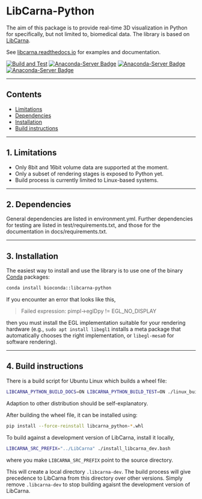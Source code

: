 LibCarna-Python
===============

The aim of this package is to provide real-time 3D visualization in Python for specifically, but not limited to, biomedical data. The library is based on [LibCarna](https://github.com/kostrykin/LibCarna).

See [libcarna.readthedocs.io](https://libcarna.readthedocs.io) for examples and documentation.

[![Build and Test](https://github.com/kostrykin/LibCarna-Python/actions/workflows/build_all.yml/badge.svg)](https://github.com/kostrykin/LibCarna-Python/actions/workflows/build_all.yml)
[![Anaconda-Server Badge](https://img.shields.io/badge/Install%20with-conda-%2387c305)](https://anaconda.org/bioconda/libcarna-python)
[![Anaconda-Server Badge](https://img.shields.io/conda/v/bioconda/libcarna-python.svg?label=Version)](https://anaconda.org/bioconda/libcarna-python)
[![Anaconda-Server Badge](https://img.shields.io/conda/pn/bioconda/libcarna-python.svg?label=Platforms)](https://anaconda.org/bioconda/libcarna-python)

---
## Contents

* [Limitations](#1-limitations)
* [Dependencies](#2-dependencies)
* [Installation](#3-installation)
* [Build instructions](#4-build-instructions)
 
---
## 1. Limitations

* Only 8bit and 16bit volume data are supported at the moment.
* Only a subset of rendering stages is exposed to Python yet.
* Build process is currently limited to Linux-based systems.

---
## 2. Dependencies

General dependencies are listed in environment.yml. Further dependencies for testing are listed in
test/requirements.txt, and those for the documentation in docs/requirements.txt.

---
## 3. Installation

The easiest way to install and use the library is to use one of the binary [Conda](https://www.anaconda.com/docs/getting-started/miniconda) packages:

```bash
conda install bioconda::libcarna-python
```

If you encounter an error that looks like this,

> Failed expression: pimpl->eglDpy != EGL_NO_DISPLAY

then you must install the EGL implementation suitable for your rendering hardware (e.g., `sudo apt install libegl1`
installs a meta package that automatically chooses the right implementation, or `libegl-mesa0` for software rendering).

---
## 4. Build instructions

There is a build script for Ubuntu Linux which builds a wheel file:
```bash
LIBCARNA_PYTHON_BUILD_DOCS=ON LIBCARNA_PYTHON_BUILD_TEST=ON ./linux_build.bash
```
Adaption to other distribution should be self-explanatory.

After building the wheel file, it can be installed using:
```bash
pip install --force-reinstall libcarna_python-*.whl
```

To build against a development version of LibCarna, install it locally,
```bash
LIBCARNA_SRC_PREFIX="../LibCarna" ./install_libcarna_dev.bash
```
where you make `LIBCARNA_SRC_PREFIX` point to the source directory.

This will create a local directory `.libcarna-dev`. The build process will give precedence to LibCarna from this directory over other versions. Simply remove `.libcarna-dev` to stop building agaisnt the development version of LibCarna.
